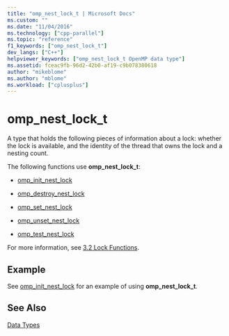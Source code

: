 ```yaml
---
title: "omp_nest_lock_t | Microsoft Docs"
ms.custom: ""
ms.date: "11/04/2016"
ms.technology: ["cpp-parallel"]
ms.topic: "reference"
f1_keywords: ["omp_nest_lock_t"]
dev_langs: ["C++"]
helpviewer_keywords: ["omp_nest_lock_t OpenMP data type"]
ms.assetid: fceac9fb-96d2-42b0-af19-c9b078380618
author: "mikeblome"
ms.author: "mblome"
ms.workload: ["cplusplus"]
---
```

# omp_nest_lock_t

A type that holds the following pieces of information about a lock: whether the lock is available, and the identity of the thread that owns the lock and a nesting count.

The following functions use **omp_nest_lock_t**:

- [omp_init_nest_lock](../../../parallel/openmp/reference/omp-init-nest-lock.md)

- [omp_destroy_nest_lock](../../../parallel/openmp/reference/omp-destroy-nest-lock.md)

- [omp_set_nest_lock](../../../parallel/openmp/reference/omp-set-nest-lock.md)

- [omp_unset_nest_lock](../../../parallel/openmp/reference/omp-unset-nest-lock.md)

- [omp_test_nest_lock](../../../parallel/openmp/reference/omp-test-nest-lock.md)

For more information, see [3.2 Lock Functions](../../../parallel/openmp/3-2-lock-functions.md).

## Example

See [omp_init_nest_lock](../../../parallel/openmp/reference/omp-init-nest-lock.md) for an example of using **omp_nest_lock_t**.

## See Also

[Data Types](../../../parallel/openmp/reference/openmp-data-types.md)